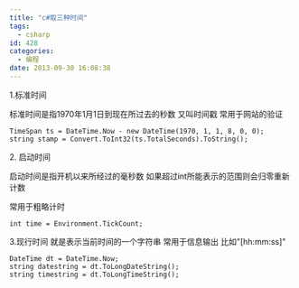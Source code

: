 ```yaml
---
title: "c#取三种时间"
tags:
  - csharp
id: 428
categories:
  - 编程
date: 2013-09-30 16:08:38
---
```


1.标准时间

标准时间是指1970年1月1日到现在所过去的秒数 又叫时间戳 常用于网站的验证

```
TimeSpan ts = DateTime.Now - new DateTime(1970, 1, 1, 8, 0, 0);
string stamp = Convert.ToInt32(ts.TotalSeconds).ToString();
```

<!--more-->

2\. 启动时间

启动时间是指开机以来所经过的毫秒数 如果超过int所能表示的范围则会归零重新计数

常用于粗略计时

```
int time = Environment.TickCount;
```

3.现行时间 就是表示当前时间的一个字符串 常用于信息输出 比如"[hh:mm:ss]"

```
DateTime dt = DateTime.Now;
string datestring = dt.ToLongDateString();
string timestring = dt.ToLongTimeString();
```
